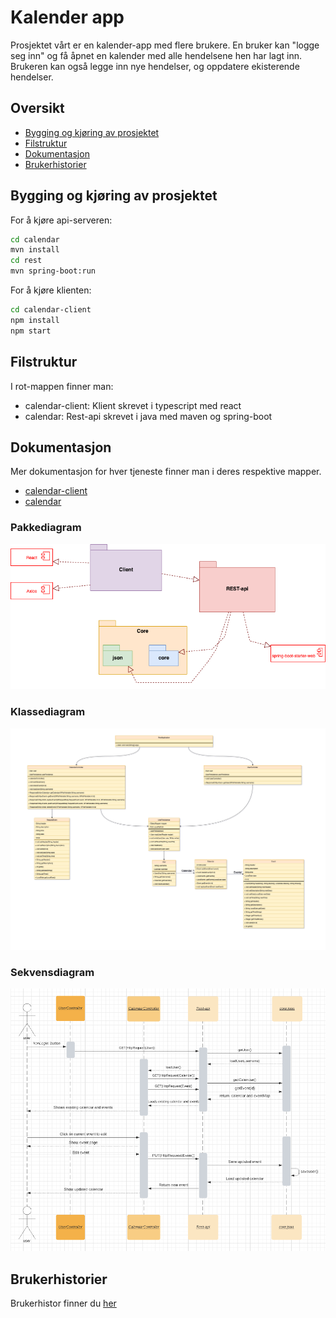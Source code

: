 # Kalender app

Prosjektet vårt er en kalender-app med flere brukere. En bruker kan "logge seg inn" og få åpnet en kalender med alle hendelsene hen har lagt inn. Brukeren kan også legge inn nye hendelser, og oppdatere ekisterende hendelser.

## Oversikt

- [Bygging og kjøring av prosjektet](#bygging-og-kjøring-av-prosjektet)
- [Filstruktur](#filstruktur)
- [Dokumentasjon](#dokumentasjon)
- [Brukerhistorier](#brukerhistorier)

## Bygging og kjøring av prosjektet

For å kjøre api-serveren:

```bash
cd calendar
mvn install
cd rest
mvn spring-boot:run
```

For å kjøre klienten:

```bash
cd calendar-client
npm install
npm start
```

## Filstruktur

I rot-mappen finner man:

- calendar-client: Klient skrevet i typescript med react
- calendar: Rest-api skrevet i java med maven og spring-boot

## Dokumentasjon

Mer dokumentasjon for hver tjeneste finner man i deres respektive mapper.

- [calendar-client](./calendar-client/README.md)
- [calendar](./calendar/README.md)

### Pakkediagram

![Pakkediagram](./docs/resources/package_diagram.png)

### Klassediagram

![Pakkediagram](./docs/resources/class_diagram.png)


### Sekvensdiagram

![Sekvensdiagram](./docs/resources/sequence_diagram.png)


## Brukerhistorier

Brukerhistor finner du [her](./docs/resources/brukerhistorier.md)
